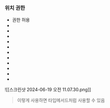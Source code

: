 ### 위치 권한
- 권한 허용
- 
- 
- 
- 
- 
- 
- 
- 
- 
- 
- 

![[스크린샷 2024-06-19 오전 11.07.30.png]]

> 이렇게 사용하면 타입메서드처럼 사용할 수 있음